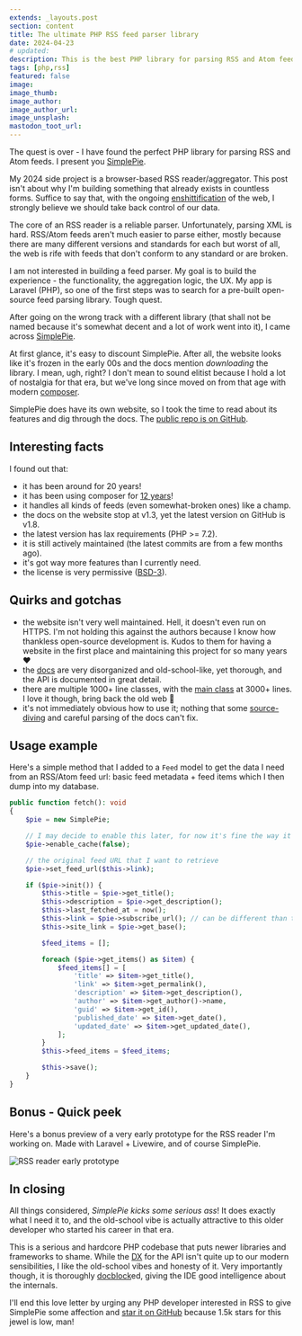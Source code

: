 ```yaml
---
extends: _layouts.post
section: content
title: The ultimate PHP RSS feed parser library
date: 2024-04-23
# updated:
description: This is the best PHP library for parsing RSS and Atom feeds
tags: [php,rss]
featured: false
image:
image_thumb:
image_author:
image_author_url:
image_unsplash:
mastodon_toot_url: 
---
```


The quest is over - I have found the perfect PHP library for parsing RSS and Atom feeds. I present you [SimplePie](http://simplepie.org/).

My 2024 side project is a browser-based RSS reader/aggregator. This post isn't about why I'm building something that already exists in countless forms. Suffice to say that, with the ongoing [enshittification](https://en.wikipedia.org/wiki/Enshittification) of the web, I strongly believe we should take back control of our data.

The core of an RSS reader is a reliable parser. Unfortunately, parsing XML is hard. RSS/Atom feeds aren't much easier to parse either, mostly because there are many different versions and standards for each but worst of all, the web is rife with feeds that don't conform to any standard or are broken.

I am not interested in building a feed parser. My goal is to build the experience - the functionality, the aggregation logic, the UX. My app is Laravel (PHP), so one of the first steps was to search for a pre-built open-source feed parsing library. Tough quest.

After going on the wrong track with a different library (that shall not be named because it's somewhat decent and a lot of work went into it), I came across [SimplePie](http://simplepie.org/).

At first glance, it's easy to discount SimplePie. After all, the website looks like it's frozen in the early 00s and the docs mention *downloading* the library. I mean, ugh, right? I don't mean to sound elitist because I hold a lot of nostalgia for that era, but we've long since moved on from that age with modern [composer](https://getcomposer.org/).

SimplePie does have its own website, so I took the time to read about its features and dig through the docs. The [public repo is on GitHub](https://github.com/simplepie/simplepie).

## Interesting facts

I found out that:

- it has been around for 20 years!
- it has been using composer for [12 years](https://github.com/simplepie/simplepie/commit/6bd35fa3b4a08a2421e99aea4f1c18c9329b1a0c)!
- it handles all kinds of feeds (even somewhat-broken ones) like a champ.
- the docs on the website stop at v1.3, yet the latest version on GitHub is v1.8.
- the latest version has lax requirements (PHP >= 7.2).
- it is still actively maintained (the latest commits are from a few months ago).
- it's got way more features than I currently need.
- the license is very permissive ([BSD-3](https://opensource.org/license/BSD-3-Clause)).

## Quirks and gotchas

- the website isn't very well maintained. Hell, it doesn't even run on HTTPS. I'm not holding this against the authors because I know how thankless open-source development is. Kudos to them for having a website in the first place and maintaining this project for so many years ❤️
- the [docs](http://simplepie.org/api/class-SimplePie.html) are very disorganized and old-school-like, yet thorough, and the API is documented in great detail.
- there are multiple 1000+ line classes, with the [main class](https://github.com/teamzac/larapie/blob/master/src/Feed.php) at 3000+ lines. I love it though, bring back the old web 🤘
- it's not immediately obvious how to use it; nothing that some [source-diving](https://github.com/simplepie/simplepie/blob/master/tests/SubscribeUrlTest.php) and careful parsing of the docs can't fix.

## Usage example

Here's a simple method that I added to a `Feed` model to get the data I need from an RSS/Atom feed url: basic feed metadata + feed items which I then dump into my database.

```php
public function fetch(): void
{
	$pie = new SimplePie;

	// I may decide to enable this later, for now it's fine the way it is
	$pie->enable_cache(false);

	// the original feed URL that I want to retrieve
	$pie->set_feed_url($this->link);

	if ($pie->init()) {
		$this->title = $pie->get_title();
		$this->description = $pie->get_description();
		$this->last_fetched_at = now();
		$this->link = $pie->subscribe_url(); // can be different than the original feed URL
		$this->site_link = $pie->get_base();

		$feed_items = [];

		foreach ($pie->get_items() as $item) {
			$feed_items[] = [
				'title' => $item->get_title(),
				'link' => $item->get_permalink(),
				'description' => $item->get_description(),
				'author' => $item->get_author()->name,
				'guid' => $item->get_id(),
				'published_date' => $item->get_date(),
				'updated_date' => $item->get_updated_date(),
			];
		}
		$this->feed_items = $feed_items;

		$this->save();
	}
}
```

## Bonus - Quick peek

Here's a bonus preview of a very early prototype for the RSS reader I'm working on. Made with Laravel + Livewire, and of course SimplePie.

![RSS reader early prototype](/assets/img/2024-03-23-rss-reader-early-prototype.gif)

## In closing

All things considered, *SimplePie kicks some serious ass*! It does exactly what I need it to, and the old-school vibe is actually attractive to this older developer who started his career in that era.

This is a serious and hardcore PHP codebase that puts newer libraries and frameworks to shame. While the [DX](https://github.blog/2023-06-08-developer-experience-what-is-it-and-why-should-you-care/) for the API isn't quite up to our modern sensibilities, I like the old-school vibes and honesty of it. Very importantly though, it is thoroughly [docblock](https://docs.phpdoc.org/guide/guides/docblocks.html)ed, giving the IDE good intelligence about the internals.

I'll end this love letter by urging any PHP developer interested in RSS to give SimplePie some affection and [star it on GitHub](https://github.com/simplepie/simplepie) because 1.5k stars for this jewel is low, man!